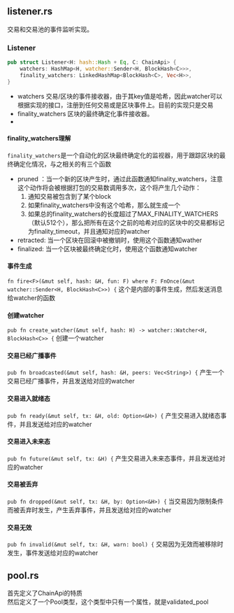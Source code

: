 
## listener.rs
交易和交易池的事件监听实现。
### Listener
```rust
pub struct Listener<H: hash::Hash + Eq, C: ChainApi> {
    watchers: HashMap<H, watcher::Sender<H, BlockHash<C>>>,
    finality_watchers: LinkedHashMap<BlockHash<C>, Vec<H>>,
}
```
* watchers 交易/区块的事件接收器，由于其key值是哈希，因此watcher可以根据实现的接口，注册到任何交易或是区块事件上。目前的实现只是交易
* finality_watchers 区块的最终确定化事件接收器。
* 
#### finality_watchers理解
`finality_watchers`是一个自动化的区块最终确定化的监视器，用于跟踪区块的最终确定化情况，与之相关的有三个函数
* pruned    ：当一个新的区块产生时，通过此函数通知finality_watchers，注意这个动作将会被根据打包的交易数调用多次，这个将产生几个动作：
    1. 通知交易被包含到了某个block
    2. 如果finality_watchers中没有这个哈希，那么就生成一个
    3. 如果总的finality_watchers的长度超过了MAX_FINALITY_WATCHERS（默认512个），那么把所有在这个之前的哈希对应的区块中的交易都标记为finality_timeout，并且通知对应的watcher
* retracted: 当一个区块在回滚中被撤销时，使用这个函数通知wather
* finalized: 当一个区块被最终确定化时，使用这个函数通知watcher


#### 事件生成
`fn fire<F>(&mut self, hash: &H, fun: F) where F: FnOnce(&mut watcher::Sender<H, BlockHash<C>>) {`
这个是内部的事件生成，然后发送消息给watcher的函数

#### 创建watcher
`pub fn create_watcher(&mut self, hash: H) -> watcher::Watcher<H, BlockHash<C>> {`
创建一个watcher

#### 交易已经广播事件
`pub fn broadcasted(&mut self, hash: &H, peers: Vec<String>) {`
产生一个交易已经广播事件，并且发送给对应的watcher

#### 交易进入就绪态
`pub fn ready(&mut self, tx: &H, old: Option<&H>) {`
产生交易进入就绪态事件，并且发送给对应的watcher

#### 交易进入未来态
`pub fn future(&mut self, tx: &H) {`
产生交易进入未来态事件，并且发送给对应的watcher

#### 交易被丢弃
`pub fn dropped(&mut self, tx: &H, by: Option<&H>) {`
当交易因为限制条件而被丢弃时发生，产生丢弃事件，并且发送给对应的watcher

#### 交易无效
`pub fn invalid(&mut self, tx: &H, warn: bool) {`
交易因为无效而被移除时发生，事件发送给对应的watcher

## pool.rs
首先定义了ChainApi的特质  
然后定义了一个Pool类型，这个类型中只有一个属性，就是validated_pool

